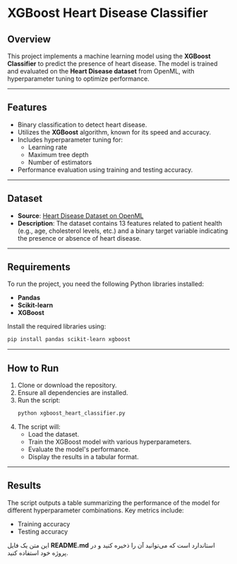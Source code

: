 # XGBoost Heart Disease Classifier

## **Overview**
This project implements a machine learning model using the **XGBoost Classifier** to predict the presence of heart disease. The model is trained and evaluated on the **Heart Disease dataset** from OpenML, with hyperparameter tuning to optimize performance.

---

## **Features**
- Binary classification to detect heart disease.
- Utilizes the **XGBoost** algorithm, known for its speed and accuracy.
- Includes hyperparameter tuning for:
  - Learning rate
  - Maximum tree depth
  - Number of estimators
- Performance evaluation using training and testing accuracy.

---

## **Dataset**
- **Source**: [Heart Disease Dataset on OpenML](https://www.openml.org/d/53)
- **Description**: The dataset contains 13 features related to patient health (e.g., age, cholesterol levels, etc.) and a binary target variable indicating the presence or absence of heart disease.

---

## **Requirements**
To run the project, you need the following Python libraries installed:
- **Pandas**
- **Scikit-learn**
- **XGBoost**

Install the required libraries using:
```bash
pip install pandas scikit-learn xgboost
```

---

## **How to Run**
1. Clone or download the repository.
2. Ensure all dependencies are installed.
3. Run the script:
   ```bash
   python xgboost_heart_classifier.py
   ```
4. The script will:
   - Load the dataset.
   - Train the XGBoost model with various hyperparameters.
   - Evaluate the model's performance.
   - Display the results in a tabular format.

---

## **Results**
The script outputs a table summarizing the performance of the model for different hyperparameter combinations. Key metrics include:
- Training accuracy
- Testing accuracy




این متن یک فایل **README.md** استاندارد است که می‌توانید آن را ذخیره کنید و در پروژه خود استفاده کنید.